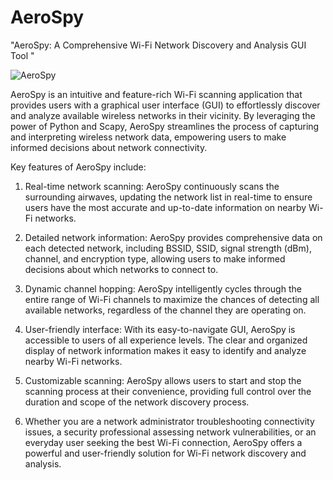 # AeroSpy
"AeroSpy: A Comprehensive Wi-Fi Network Discovery and Analysis GUI Tool "

![AeroSpy](https://user-images.githubusercontent.com/63418316/229106649-f2b11490-4f2b-471d-bcf0-c86488663d5a.jpg)


AeroSpy is an intuitive and feature-rich Wi-Fi scanning application that provides users with a graphical user interface (GUI) to effortlessly discover and analyze available wireless networks in their vicinity. By leveraging the power of Python and Scapy, AeroSpy streamlines the process of capturing and interpreting wireless network data, empowering users to make informed decisions about network connectivity.

Key features of AeroSpy include:

1. Real-time network scanning: AeroSpy continuously scans the surrounding airwaves, updating the network list in real-time to ensure users have the most accurate and up-to-date information on nearby Wi-Fi networks.

2. Detailed network information: AeroSpy provides comprehensive data on each detected network, including BSSID, SSID, signal strength (dBm), channel, and encryption type, allowing users to make informed decisions about which networks to connect to.

3. Dynamic channel hopping: AeroSpy intelligently cycles through the entire range of Wi-Fi channels to maximize the chances of detecting all available networks, regardless of the channel they are operating on.

4. User-friendly interface: With its easy-to-navigate GUI, AeroSpy is accessible to users of all experience levels. The clear and organized display of network information makes it easy to identify and analyze nearby Wi-Fi networks.

5. Customizable scanning: AeroSpy allows users to start and stop the scanning process at their convenience, providing full control over the duration and scope of the network discovery process.

6. Whether you are a network administrator troubleshooting connectivity issues, a security professional assessing network vulnerabilities, or an everyday user seeking the best Wi-Fi connection, AeroSpy offers a powerful and user-friendly solution for Wi-Fi network discovery and analysis.

